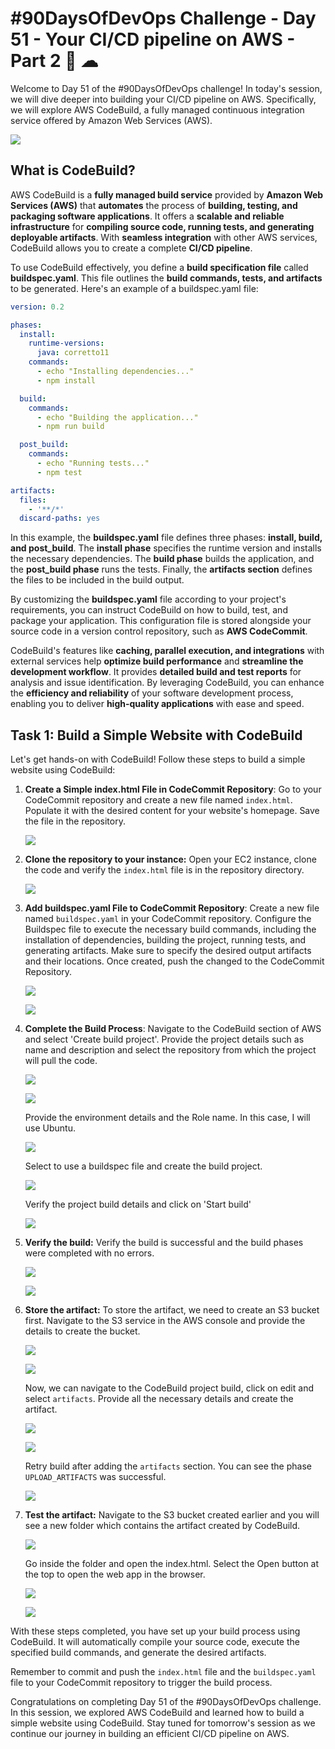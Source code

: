 # #90DaysOfDevOps Challenge - Day 51 - Your CI/CD pipeline on AWS - Part 2 🚀 ☁

Welcome to Day 51 of the #90DaysOfDevOps challenge! In today's session, we will dive deeper into building your CI/CD pipeline on AWS. Specifically, we will explore AWS CodeBuild, a fully managed continuous integration service offered by Amazon Web Services (AWS).

![](https://cdn.hashnode.com/res/hashnode/image/upload/v1688907855839/b9ac72cb-2bc9-4ff1-bb63-92dffe10d50e.png)

## What is CodeBuild?

AWS CodeBuild is a **fully managed build service** provided by **Amazon Web Services (AWS)** that **automates** the process of **building, testing, and packaging software applications**. It offers a **scalable and reliable infrastructure** for **compiling source code, running tests, and generating deployable artifacts**. With **seamless integration** with other AWS services, CodeBuild allows you to create a complete **CI/CD pipeline**.

To use CodeBuild effectively, you define a **build specification file** called **buildspec.yaml**. This file outlines the **build commands, tests, and artifacts** to be generated. Here's an example of a buildspec.yaml file:

```yaml
version: 0.2

phases:
  install:
    runtime-versions:
      java: corretto11
    commands:
      - echo "Installing dependencies..."
      - npm install

  build:
    commands:
      - echo "Building the application..."
      - npm run build

  post_build:
    commands:
      - echo "Running tests..."
      - npm test

artifacts:
  files:
    - '**/*'
  discard-paths: yes
```

In this example, the **buildspec.yaml** file defines three phases: **install, build, and post\_build**. The **install phase** specifies the runtime version and installs the necessary dependencies. The **build phase** builds the application, and the **post\_build phase** runs the tests. Finally, the **artifacts section** defines the files to be included in the build output.

By customizing the **buildspec.yaml** file according to your project's requirements, you can instruct CodeBuild on how to build, test, and package your application. This configuration file is stored alongside your source code in a version control repository, such as **AWS CodeCommit**.

CodeBuild's features like **caching, parallel execution, and integrations** with external services help **optimize build performance** and **streamline the development workflow**. It provides **detailed build and test reports** for analysis and issue identification. By leveraging CodeBuild, you can enhance the **efficiency and reliability** of your software development process, enabling you to deliver **high-quality applications** with ease and speed.

## Task 1: Build a Simple Website with CodeBuild

Let's get hands-on with CodeBuild! Follow these steps to build a simple website using CodeBuild:

1. **Create a Simple index.html File in CodeCommit Repository**: Go to your CodeCommit repository and create a new file named `index.html`. Populate it with the desired content for your website's homepage. Save the file in the repository.
    
    ![](https://cdn.hashnode.com/res/hashnode/image/upload/v1688997924159/36e82350-f057-43ca-a397-6e81930e7273.jpeg)
    
2. **Clone the repository to your instance:** Open your EC2 instance, clone the code and verify the `index.html` file is in the repository directory.
    
    ![](https://cdn.hashnode.com/res/hashnode/image/upload/v1689013167395/c193c400-54f4-47ee-bf3d-b46fcab262a5.jpeg)
    
3. **Add buildspec.yaml File to CodeCommit Repository**: Create a new file named `buildspec.yaml` in your CodeCommit repository. Configure the Buildspec file to execute the necessary build commands, including the installation of dependencies, building the project, running tests, and generating artifacts. Make sure to specify the desired output artifacts and their locations. Once created, push the changed to the CodeCommit Repository.
    
    ![](https://cdn.hashnode.com/res/hashnode/image/upload/v1689075775907/8a3b3407-70db-401b-9b01-41437b2a792f.jpeg)
    
    ![](https://cdn.hashnode.com/res/hashnode/image/upload/v1689014210366/8c720a10-425b-4cce-bc8a-2f1d81a3617e.jpeg)
    
4. **Complete the Build Process**: Navigate to the CodeBuild section of AWS and select 'Create build project'. Provide the project details such as name and description and select the repository from which the project will pull the code.
    
    ![](https://cdn.hashnode.com/res/hashnode/image/upload/v1689014847569/8435e7af-3993-4e29-a7cc-bed29ced8c77.jpeg)
    
    ![](https://cdn.hashnode.com/res/hashnode/image/upload/v1689014959573/2626fa1d-7496-49c1-836d-9c0a3e2b6814.jpeg)
    
    Provide the environment details and the Role name. In this case, I will use Ubuntu.
    
    ![](https://cdn.hashnode.com/res/hashnode/image/upload/v1689016020397/afe6e8cf-2a30-4314-8760-d5e28dfda3e8.jpeg)
    
    Select to use a buildspec file and create the build project.
    
    ![](https://cdn.hashnode.com/res/hashnode/image/upload/v1689016100896/21ddb813-9295-4ee3-8f64-1f497f1d3391.jpeg)
    
    Verify the project build details and click on 'Start build'
    
    ![](https://cdn.hashnode.com/res/hashnode/image/upload/v1689016249074/7ccbe002-8d38-4a92-969e-1e480fe1d776.jpeg)
    
5. **Verify the build:** Verify the build is successful and the build phases were completed with no errors.
    
    ![](https://cdn.hashnode.com/res/hashnode/image/upload/v1689068604623/6e397e93-dc9a-4026-9996-2e598b1eb0ce.jpeg)
    
    ![](https://cdn.hashnode.com/res/hashnode/image/upload/v1689068616006/3bad9b87-9463-45a2-a852-cc1c26fc5b3e.jpeg)
    
6. **Store the artifact:** To store the artifact, we need to create an S3 bucket first. Navigate to the S3 service in the AWS console and provide the details to create the bucket.
    
    ![](https://cdn.hashnode.com/res/hashnode/image/upload/v1689072850040/3020c1ce-bf03-4f6c-bcde-540a1e6d8c17.jpeg)
    
    ![](https://cdn.hashnode.com/res/hashnode/image/upload/v1689073551484/05606651-de2c-43b8-9b90-2c9de1ad1057.jpeg)
    
    Now, we can navigate to the CodeBuild project build, click on edit and select `artifacts`. Provide all the necessary details and create the artifact.
    
    ![](https://cdn.hashnode.com/res/hashnode/image/upload/v1689073621669/1a7009b8-42d0-4ba6-85ad-92fbf3c72459.jpeg)
    
    ![](https://cdn.hashnode.com/res/hashnode/image/upload/v1689073670824/72a7ad6f-b8df-430f-a853-6db8f011bc55.jpeg)
    
    Retry build after adding the `artifacts` section. You can see the phase `UPLOAD_ARTIFACTS` was successful.
    
    ![](https://cdn.hashnode.com/res/hashnode/image/upload/v1689073794364/fb0bb8e7-9905-466f-91b7-e9ebfb7d0778.jpeg)
    
7. **Test the artifact:** Navigate to the S3 bucket created earlier and you will see a new folder which contains the artifact created by CodeBuild.
    
    ![](https://cdn.hashnode.com/res/hashnode/image/upload/v1689075329393/a4fb794e-8c9b-41b5-a569-8a46628b04b0.jpeg)
    
    Go inside the folder and open the index.html. Select the Open button at the top to open the web app in the browser.
    
    ![](https://cdn.hashnode.com/res/hashnode/image/upload/v1689075379850/525f3392-15c4-4091-9373-2bd7dbbe48ab.jpeg)
    
    ![](https://cdn.hashnode.com/res/hashnode/image/upload/v1689075408903/0ee76442-c808-4217-9ee6-e0a6a0280c0a.jpeg)
    

With these steps completed, you have set up your build process using CodeBuild. It will automatically compile your source code, execute the specified build commands, and generate the desired artifacts.

Remember to commit and push the `index.html` file and the `buildspec.yaml` file to your CodeCommit repository to trigger the build process.

Congratulations on completing Day 51 of the #90DaysOfDevOps challenge. In this session, we explored AWS CodeBuild and learned how to build a simple website using CodeBuild. Stay tuned for tomorrow's session as we continue our journey in building an efficient CI/CD pipeline on AWS.